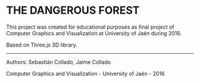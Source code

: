 
# THE DANGEROUS FOREST

This project was created for educational purposes as final project of Computer Graphics and Visualization at University of Jaén during 2016.

Based on Three.js 3D library.

- - -

Authors: Sebastián Collado, Jaime Collado

Computer Graphics and Visualization - University of Jaén - 2016
